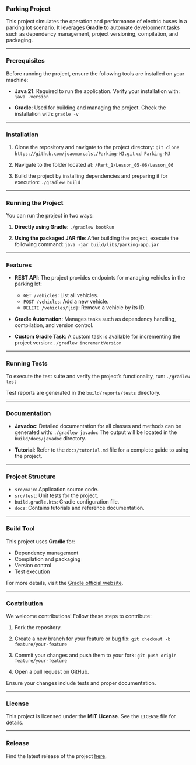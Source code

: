 ### Parking Project

This project simulates the operation and performance of electric buses in a parking lot scenario. It leverages **Gradle** to automate development tasks such as dependency management, project versioning, compilation, and packaging.

---

### Prerequisites

Before running the project, ensure the following tools are installed on your machine:

- **Java 21**: Required to run the application. Verify your installation with:
  `java -version`

- **Gradle**: Used for building and managing the project. Check the installation with:
  `gradle -v`

---

### Installation

1. Clone the repository and navigate to the project directory:
   `git clone https://github.com/joaomarcalst/Parking-MJ.git`
   `cd Parking-MJ`

2. Navigate to the folder located at:
   `/Part_1/Lesson_05-06/Lesson_06`

3. Build the project by installing dependencies and preparing it for execution:
   `./gradlew build`

---

### Running the Project

You can run the project in two ways:

1. **Directly using Gradle**:
   `./gradlew bootRun`

2. **Using the packaged JAR file**:
   After building the project, execute the following command:
   `java -jar build/libs/parking-app.jar`

---

### Features

- **REST API**: The project provides endpoints for managing vehicles in the parking lot:
  - `GET /vehicles`: List all vehicles.
  - `POST /vehicles`: Add a new vehicle.
  - `DELETE /vehicles/{id}`: Remove a vehicle by its ID.

- **Gradle Automation**: Manages tasks such as dependency handling, compilation, and version control.

- **Custom Gradle Task**: A custom task is available for incrementing the project version:
  `./gradlew incrementVersion`

---

### Running Tests

To execute the test suite and verify the project’s functionality, run:
`./gradlew test`

Test reports are generated in the `build/reports/tests` directory.

---

### Documentation

- **Javadoc**: Detailed documentation for all classes and methods can be generated with:
  `./gradlew javadoc`
  The output will be located in the `build/docs/javadoc` directory.

- **Tutorial**: Refer to the `docs/tutorial.md` file for a complete guide to using the project.

---

### Project Structure

- `src/main`: Application source code.
- `src/test`: Unit tests for the project.
- `build.gradle.kts`: Gradle configuration file.
- `docs`: Contains tutorials and reference documentation.

---

### Build Tool

This project uses **Gradle** for:
- Dependency management
- Compilation and packaging
- Version control
- Test execution

For more details, visit the [Gradle official website](https://gradle.org/).

---

### Contribution

We welcome contributions! Follow these steps to contribute:

1. Fork the repository.
2. Create a new branch for your feature or bug fix:
   `git checkout -b feature/your-feature`

3. Commit your changes and push them to your fork:
   `git push origin feature/your-feature`

4. Open a pull request on GitHub.

Ensure your changes include tests and proper documentation.

---

### License

This project is licensed under the **MIT License**. See the `LICENSE` file for details.

---

### Release

Find the latest release of the project [here](https://github.com/joaomarcalst/Parking-MJ/releases).
